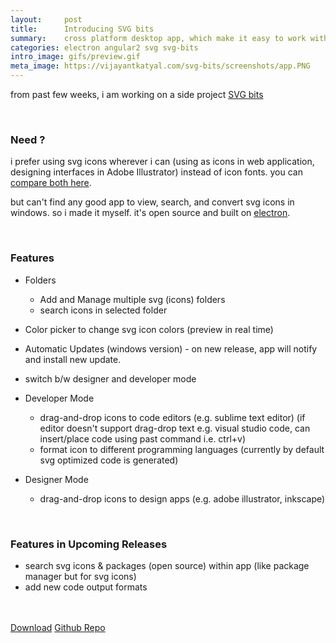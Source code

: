 ```yaml
---
layout:     post
title:      Introducing SVG bits
summary:    cross platform desktop app, which make it easy to work with svg (icons) 
categories: electron angular2 svg svg-bits
intro_image: gifs/preview.gif
meta_image: https://vijayantkatyal.com/svg-bits/screenshots/app.PNG
---
```


from past few weeks, i am working on a side project [SVG bits](https://vijayantkatyal.com/svg-bits/)

<br>

### Need ?

i prefer using svg icons wherever i can (using as icons in web application, designing interfaces in Adobe Illustrator) instead of icon fonts. you can [compare both here](https://css-tricks.com/icon-fonts-vs-svg/).

but can't find any good app to view, search, and convert svg icons in windows. so i made it myself. it's open source and built on [electron](electron.atom.io).

<br>

### Features

* Folders
  * Add and Manage multiple svg (icons) folders
  * search icons in selected folder

* Color picker to change svg icon colors (preview in real time)

* Automatic Updates (windows version) - on new release, app will notify and install new update. 

* switch b/w designer and developer mode

* Developer Mode
  * drag-and-drop icons to code editors (e.g. sublime text editor) (if editor doesn't support drag-drop text e.g. visual studio code, can insert/place code using past command i.e. ctrl+v)
  * format icon to different programming languages (currently by default svg optimized code is generated)

* Designer Mode
  * drag-and-drop icons to design apps (e.g. adobe illustrator, inkscape)

<br>

### Features in Upcoming Releases

* search svg icons & packages (open source) within app (like package manager but for svg icons)
* add new code output formats


<br><br>
<a class="btn btn-primary" href="https://vijayantkatyal.com/svg-bits/">Download</a> <a class="btn btn-outline-primary" href="https://github.com/vijayantkatyal/svg-bits">Github Repo</a>